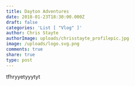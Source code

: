```yaml
---
title: Dayton Adventures
date: 2018-01-23T18:30:00.000Z
draft: false
categories: 'List [ "Vlog" ]'
author: Chris Stayte
authorImage: uploads/chrisstayte_profilepic.jpg
image: /uploads/logo.svg.png
comments: true
share: true
type: post
---
```

tfhryyetyyytyt
